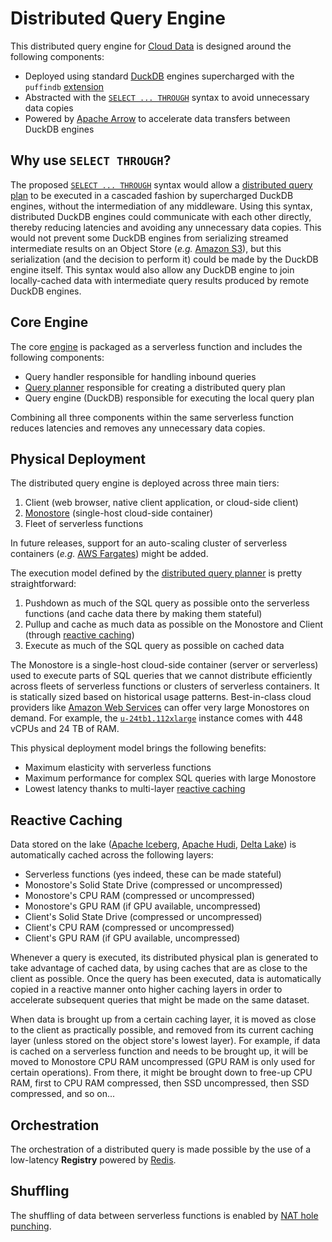 # Distributed Query Engine
This distributed query engine for [Cloud Data](../CLOUD.md) is designed around the following components:
- Deployed using standard [DuckDB](https://duckdb.org/) engines supercharged with the `puffindb` [extension](Extension.md)
- Abstracted with the [`SELECT ... THROUGH`](../EDDI.md#implementation) syntax to avoid unnecessary data copies
- Powered by [Apache Arrow](https://arrow.apache.org/) to accelerate data transfers between DuckDB engines

## Why use `SELECT THROUGH`?
The proposed [`SELECT ... THROUGH`](../EDDI.md#implementation) syntax would allow a [distributed query plan](Query%20Planner.md) to be executed in a cascaded fashion by supercharged DuckDB engines, without the intermediation of any middleware. Using this syntax, distributed DuckDB engines could communicate with each other directly, thereby reducing latencies and avoiding any unnecessary data copies. This would not prevent some DuckDB engines from serializing streamed intermediate results on an Object Store (*e.g.* [Amazon S3](https://aws.amazon.com/s3/)), but this serialization (and the decision to perform it) could be made by the DuckDB engine itself. This syntax would also allow any DuckDB engine to join locally-cached data with intermediate query results produced by remote DuckDB engines.

## Core Engine
The core [engine](../functions/engine/README.md) is packaged as a serverless function and includes the following components:
- Query handler responsible for handling inbound queries
- [Query planner](Query%20Planner.md) responsible for creating a distributed query plan
- Query engine (DuckDB) responsible for executing the local query plan

Combining all three components within the same serverless function reduces latencies and removes any unnecessary data copies.

## Physical Deployment
The distributed query engine is deployed across three main tiers:
1. Client (web browser, native client application, or cloud-side client)
2. [Monostore](Monostore.md) (single-host cloud-side container)
3. Fleet of serverless functions

In future releases, support for an auto-scaling cluster of serverless containers (*e.g.* [AWS Fargates](https://aws.amazon.com/fargate/)) might be added.

The execution model defined by the [distributed query planner](Query%20Planner.md) is pretty straightforward:
1. Pushdown as much of the SQL query as possible onto the serverless functions (and cache data there by making them stateful)
2. Pullup and cache as much data as possible on the Monostore and Client (through [reactive caching](#Reactive%20Caching))
3. Execute as much of the SQL query as possible on cached data

The Monostore is a single-host cloud-side container (server or serverless) used to execute parts of SQL queries that we cannot distribute efficiently across fleets of serverless functions or clusters of serverless containers. It is statically sized based on historical usage patterns. Best-in-class cloud providers like [Amazon Web Services](https://aws.amazon.com/) can offer very large Monostores on demand. For example, the [`u-24tb1.112xlarge`](https://aws.amazon.com/ec2/instance-types/high-memory/) instance comes with 448 vCPUs and 24 TB of RAM.

This physical deployment model brings the following benefits:
- Maximum elasticity with serverless functions
- Maximum performance for complex SQL queries with large Monostore
- Lowest latency thanks to multi-layer [reactive caching](#Reactive%20Caching)

## Reactive Caching
Data stored on the lake ([Apache Iceberg](https://iceberg.apache.org/), [Apache Hudi](https://hudi.apache.org/), [Delta Lake](https://delta.io/)) is automatically cached across the following layers:
- Serverless functions (yes indeed, these can be made stateful)
- Monostore's Solid State Drive (compressed or uncompressed)
- Monostore's CPU RAM (compressed or uncompressed)
- Monostore's GPU RAM (if GPU available, uncompressed)
- Client's Solid State Drive (compressed or uncompressed)
- Client's CPU RAM (compressed or uncompressed)
- Client's GPU RAM (if GPU available, uncompressed)

Whenever a query is executed, its distributed physical plan is generated to take advantage of cached data, by using caches that are as close to the client as possible. Once the query has been executed, data is automatically copied in a reactive manner onto higher caching layers in order to accelerate subsequent queries that might be made on the same dataset.

When data is brought up from a certain caching layer, it is moved as close to the client as practically possible, and removed from its current caching layer (unless stored on the object store's lowest layer). For example, if data is cached on a serverless function and needs to be brought up, it will be moved to Monostore CPU RAM uncompressed (GPU RAM is only used for certain operations). From there, it might be brought down to free-up CPU RAM, first to CPU RAM compressed, then SSD uncompressed, then SSD compressed, and so on...

## Orchestration
The orchestration of a distributed query is made possible by the use of a low-latency **Registry** powered by [Redis](https://redis.io/).

## Shuffling
The shuffling of data between serverless functions is enabled by [NAT hole punching](https://github.com/spcl/tcpunch).
